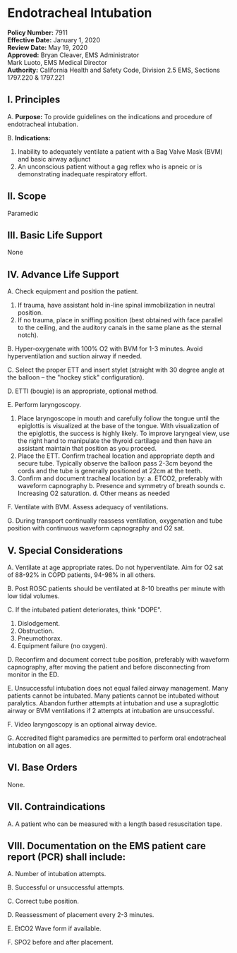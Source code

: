 # Endotracheal Intubation

**Policy Number:** 7911  
**Effective Date:** January 1, 2020  
**Review Date:** May 19, 2020  
**Approved:** Bryan Cleaver, EMS Administrator  
Mark Luoto, EMS Medical Director  
**Authority:** California Health and Safety Code, Division 2.5 EMS, Sections 1797.220 & 1797.221

## I. Principles

A. **Purpose:** To provide guidelines on the indications and procedure of endotracheal intubation.

B. **Indications:**
1. Inability to adequately ventilate a patient with a Bag Valve Mask (BVM) and basic airway adjunct
2. An unconscious patient without a gag reflex who is apneic or is demonstrating inadequate respiratory effort.

## II. Scope

Paramedic

## III. Basic Life Support

None

## IV. Advance Life Support

A. Check equipment and position the patient.
1. If trauma, have assistant hold in-line spinal immobilization in neutral position.
2. If no trauma, place in sniffing position (best obtained with face parallel to the ceiling, and the auditory canals in the same plane as the sternal notch).

B. Hyper-oxygenate with 100% O2 with BVM for 1-3 minutes. Avoid hyperventilation and suction airway if needed.

C. Select the proper ETT and insert stylet (straight with 30 degree angle at the balloon – the "hockey stick" configuration).

D. ETTI (bougie) is an appropriate, optional method.

E. Perform laryngoscopy.
1. Place laryngoscope in mouth and carefully follow the tongue until the epiglottis is visualized at the base of the tongue. With visualization of the epiglottis, the success is highly likely. To improve laryngeal view, use the right hand to manipulate the thyroid cartilage and then have an assistant maintain that position as you proceed.
2. Place the ETT. Confirm tracheal location and appropriate depth and secure tube. Typically observe the balloon pass 2-3cm beyond the cords and the tube is generally positioned at 22cm at the teeth.
3. Confirm and document tracheal location by:
   a. ETCO2, preferably with waveform capnography
   b. Presence and symmetry of breath sounds
   c. Increasing O2 saturation.
   d. Other means as needed

F. Ventilate with BVM. Assess adequacy of ventilations.

G. During transport continually reassess ventilation, oxygenation and tube position with continuous waveform capnography and O2 sat.

## V. Special Considerations

A. Ventilate at age appropriate rates. Do not hyperventilate. Aim for O2 sat of 88-92% in COPD patients, 94-98% in all others.

B. Post ROSC patients should be ventilated at 8-10 breaths per minute with low tidal volumes.

C. If the intubated patient deteriorates, think "DOPE".
1. Dislodgement.
2. Obstruction.
3. Pneumothorax.
4. Equipment failure (no oxygen).

D. Reconfirm and document correct tube position, preferably with waveform capnography, after moving the patient and before disconnecting from monitor in the ED.

E. Unsuccessful intubation does not equal failed airway management. Many patients cannot be intubated. Many patients cannot be intubated without paralytics. Abandon further attempts at intubation and use a supraglottic airway or BVM ventilations if 2 attempts at intubation are unsuccessful.

F. Video laryngoscopy is an optional airway device.

G. Accredited flight paramedics are permitted to perform oral endotracheal intubation on all ages.

## VI. Base Orders

None.

## VII. Contraindications

A. A patient who can be measured with a length based resuscitation tape.

## VIII. Documentation on the EMS patient care report (PCR) shall include:

A. Number of intubation attempts.

B. Successful or unsuccessful attempts.

C. Correct tube position.

D. Reassessment of placement every 2-3 minutes.

E. EtCO2 Wave form if available.

F. SPO2 before and after placement.

